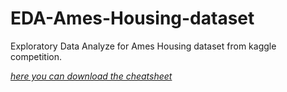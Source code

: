 # EDA-Ames-Housing-dataset
Exploratory Data Analyze for Ames Housing dataset from kaggle competition.

[*here you can download the cheatsheet*](https://www.kaggle.com/c/house-prices-advanced-regression-techniques/data)
